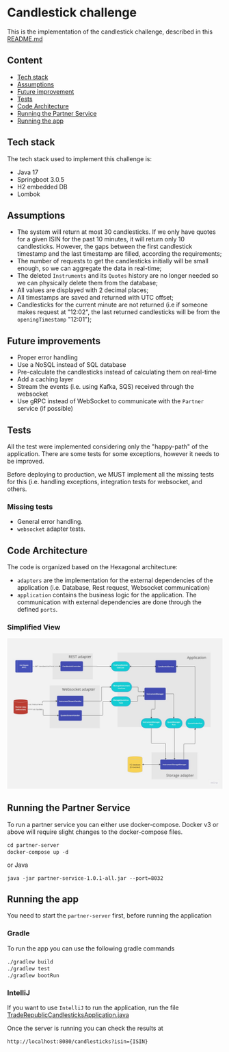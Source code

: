 # Candlestick challenge

This is the implementation of the candlestick challenge, described in this [README.md](docs%2FREADME.md)

## Content

- [Tech stack](#tech-stack)
- [Assumptions](#assumptions)
- [Future improvement](#future-improvements)
- [Tests](#tests)
- [Code Architecture](#code-architecture)
- [Running the Partner Service](#running-the-partner-service)
- [Running the app](#running-the-app)

## Tech stack

The tech stack used to implement this challenge is:

- Java 17
- Springboot 3.0.5
- H2 embedded DB
- Lombok

## Assumptions

- The system will return at most 30 candlesticks. If we only have quotes for a given ISIN for the past 10 minutes, it will return only 10 candlesticks. However, the gaps between the first candlestick timestamp and the last timestamp are filled, according the requirements;
- The number of requests to get the candlesticks initially will be small enough, so we can aggregate the data in real-time;
- The deleted `Instruments` and its `Quotes` history are no longer needed so we can physically delete them from the database;
- All values are displayed with 2 decimal places;
- All timestamps are saved and returned with UTC offset; 
- Candlesticks for the current minute are not returned (i.e if someone makes request at "12:02", the last returned candlesticks will be from the `openingTimestamp` "12:01");


## Future improvements

- Proper error handling
- Use a NoSQL instead of SQL database
- Pre-calculate the candlesticks instead of calculating them on real-time 
- Add a caching layer
- Stream the events (i.e. using Kafka, SQS) received through the websocket
- Use gRPC instead of WebSocket to communicate with the `Partner` service (if possible)

## Tests

All the test were implemented considering only the "happy-path" of the application. There are some tests for some exceptions, however it needs to be improved.

Before deploying to production, we MUST implement all the missing tests for this (i.e. handling exceptions, integration tests for websocket, and others.

### Missing tests

- General error handling. 
- `websocket` adapter tests.

## Code Architecture

The code is organized based on the Hexagonal architecture:

- `adapters` are the implementation for the external dependencies of the application (i.e. Database, Rest request, Websocket communication)
- `application` contains the business logic for the application. The communication with external dependencies are done through the defined `ports`.

### Simplified View

![Candlesticks hexagonal design.jpg](docs%2FCandlesticks%20hexagonal%20design.jpg)

## Running the Partner Service

To run a partner service you can either use docker-compose. Docker v3 or above will require slight changes to the docker-compose files.
``` 
cd partner-server
docker-compose up -d
```
or Java
```
java -jar partner-service-1.0.1-all.jar --port=8032
```

## Running the app

You need to start the `partner-server` first, before running the application 

### Gradle
To run the app you can use the following gradle commands
```
./gradlew build
./gradlew test
./gradlew bootRun
```

### IntelliJ
If you want to use `IntelliJ` to run the application, run the file [TradeRepublicCandlesticksApplication.java](src%2Fmain%2Fjava%2Fcom%2Ftraderepublic%2FTradeRepublicCandlesticksApplication.java)

Once the server is running you can check the results at
```
http://localhost:8080/candlesticks?isin={ISIN}
```

